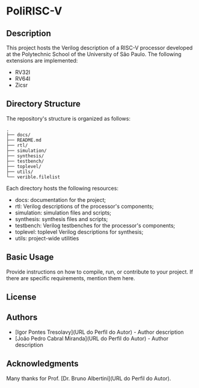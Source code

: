 # PoliRISC-V

## Description

This project hosts the Verilog description of a RISC-V processor developed at the Polytechnic School of the University of São Paulo. The following extensions are implemented:

- RV32I
- RV64I
- Zicsr

## Directory Structure

The repository's structure is organized as follows:
```
.
├── docs/
├── README.md
├── rtl/
├── simulation/
├── synthesis/
├── testbench/
├── toplevel/
├── utils/
└── verible.filelist
```

Each directory hosts the following resources:

- docs: documentation for the project;
- rtl: Verilog descriptions of the processor's components;
- simulation: simulation files and scripts;
- synthesis: synthesis files and scripts;
- testbench: Verilog testbenches for the processor's components;
- toplevel: toplevel Verilog descriptions for synthesis;
- utils: project-wide utilities

## Basic Usage

Provide instructions on how to compile, run, or contribute to your project. If there are specific requirements, mention them here.

## License

## Authors

- [Igor Pontes Tresolavy](URL do Perfil do Autor) - Author description
- [João Pedro Cabral Miranda](URL do Perfil do Autor) - Author description

## Acknowledgments

Many thanks for Prof. [Dr. Bruno Albertini](URL do Perfil do Autor).
